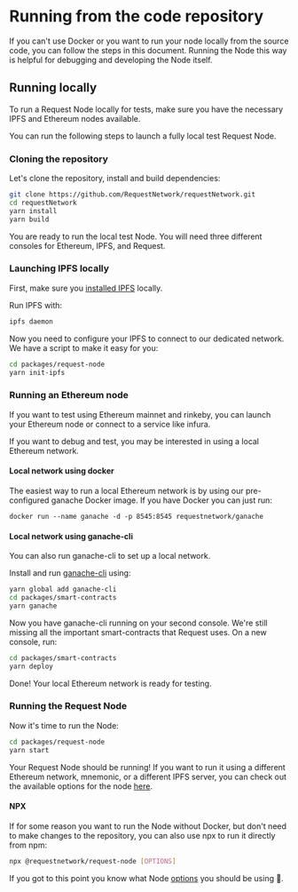 # Running from the code repository

If you can't use Docker or you want to run your node locally from the source code, you can follow the steps in this document. Running the Node this way is helpful for debugging and developing the Node itself.

## Running locally

To run a Request Node locally for tests, make sure you have the necessary IPFS and Ethereum nodes available.

You can run the following steps to launch a fully local test Request Node.

### Cloning the repository

Let's clone the repository, install and build dependencies:

```bash
git clone https://github.com/RequestNetwork/requestNetwork.git
cd requestNetwork
yarn install
yarn build
```

You are ready to run the local test Node. You will need three different consoles for Ethereum, IPFS, and Request.

### Launching IPFS locally

First, make sure you [installed IPFS](https://docs.ipfs.io/guides/guides/install/) locally.

Run IPFS with:

```bash
ipfs daemon
```

Now you need to configure your IPFS to connect to our dedicated network. We have a script to make it easy for you:

```bash
cd packages/request-node
yarn init-ipfs
```

### Running an Ethereum node

If you want to test using Ethereum mainnet and rinkeby, you can launch your Ethereum node or connect to a service like infura.

If you want to debug and test, you may be interested in using a local Ethereum network.

#### Local network using docker

The easiest way to run a local Ethereum network is by using our pre-configured ganache Docker image. If you have Docker you can just run:

```
docker run --name ganache -d -p 8545:8545 requestnetwork/ganache
```

#### Local network using ganache-cli

You can also run ganache-cli to set up a local network.

Install and run [ganache-cli](https://github.com/trufflesuite/ganache-cli) using:

```bash
yarn global add ganache-cli
cd packages/smart-contracts
yarn ganache
```

Now you have ganache-cli running on your second console. We're still missing all the important smart-contracts that Request uses. On a new console, run:

```bash
cd packages/smart-contracts
yarn deploy
```

Done! Your local Ethereum network is ready for testing.

### Running the Request Node

Now it's time to run the Node:

```bash
cd packages/request-node
yarn start
```

Your Request Node should be running! If you want to run it using a different Ethereum network, mnemonic, or a different IPFS server, you can check out the available options for the node [here](https://github.com/RequestNetwork/requestNetwork/tree/master/packages/request-node#options).

#### NPX

If for some reason you want to run the Node without Docker, but don't need to make changes to the repository, you can also use npx to run it directly from npm:

```bash
npx @requestnetwork/request-node [OPTIONS]
```

If you got to this point you know what Node [options](https://github.com/RequestNetwork/requestNetwork/tree/master/packages/request-node#options) you should be using 🙂.
